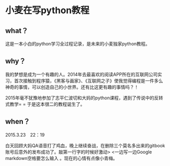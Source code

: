 # 小麦在写python教程

## what？

这是一本小白的python学习全过程记录，是未来的小麦独家python教程。

## why？

我的梦想是成为一个有趣的人。2014年去最喜欢的阅读APP所在的互联网公司实习，首次接触到程序猿，《黑客与画家》、《互联网之子》使我觉得编程是一件多么神奇的事情，可以创造自己的小世界。还有比这更有趣的事情吗？！

2015年毫不犹豫地参加了志平仁波切和大妈的python课程，遇到了传说中的反转式教学= = 于是这本很二的教程诞生了。

## when？

2015.3.23　22：19

白天回顾大妈QA语音打了鸡血，晚上继续奋战，在删除三个莫名多出来的gitbook账号后意外的发布成功了。敲第一行字的时候好激动> <一边写一边Google markdown空格要怎么输入 。现在的心情有点像小青梅。



